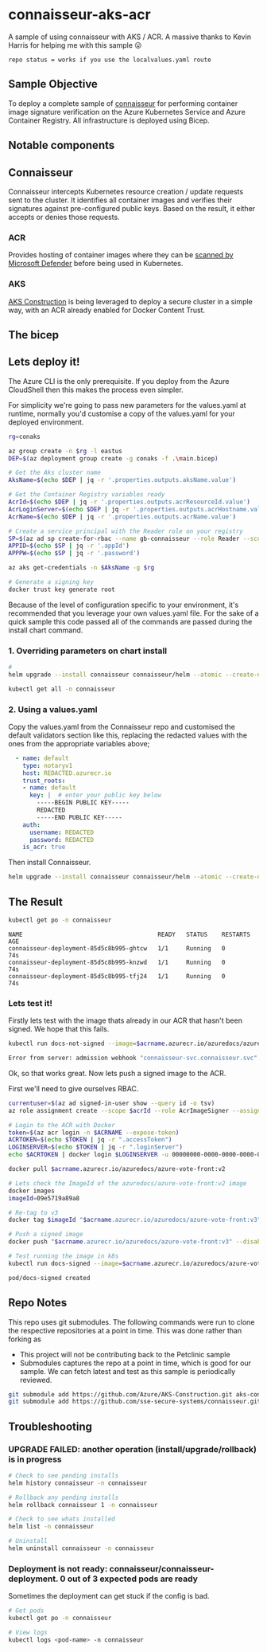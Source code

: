 # connaisseur-aks-acr

A sample of using connaisseur with AKS / ACR. A massive thanks to Kevin Harris for helping me with this sample 😛

`repo status = works if you use the localvalues.yaml route`

## Sample Objective

To deploy a complete sample of [connaisseur](https://github.com/sse-secure-systems/connaisseur) for performing container image signature verification on the Azure Kubernetes Service and Azure Container Registry. All infrastructure is deployed using Bicep. 

## Notable components

## Connaisseur

Connaisseur intercepts Kubernetes resource creation / update requests sent to the cluster. It identifies all container images and verifies their signatures against pre-configured public keys. Based on the result, it either accepts or denies those requests.
 
### ACR

Provides hosting of container images where they can be [scanned by Microsoft Defender](https://docs.microsoft.com/azure/defender-for-cloud/defender-for-containers-introduction?tabs=defender-for-container-arch-aks#scanning-images-in-acr-registries) before being used in Kubernetes.

### AKS

[AKS Construction](https://github.com/Azure/Aks-Construction) is being leveraged to deploy a secure cluster in a simple way, with an ACR already enabled for Docker Content Trust.

## The bicep


## Lets deploy it!

The Azure CLI is the only prerequisite. If you deploy from the Azure CloudShell then this makes the process even simpler.

For simplicity we're going to pass new parameters for the values.yaml at runtime, normally you'd customise a copy of the values.yaml for your deployed environment.

```bash
rg=conaks

az group create -n $rg -l eastus
DEP=$(az deployment group create -g conaks -f .\main.bicep)

# Get the Aks cluster name
AksName=$(echo $DEP | jq -r '.properties.outputs.aksName.value')

# Get the Container Registry variables ready
AcrId=$(echo $DEP | jq -r '.properties.outputs.acrResourceId.value')
AcrLoginServer=$(echo $DEP | jq -r '.properties.outputs.acrHostname.value')
AcrName=$(echo $DEP | jq -r '.properties.outputs.acrName.value')

# Create a service principal with the Reader role on your registry
SP=$(az ad sp create-for-rbac --name gb-connaisseur --role Reader --scopes $AcrId)
APPID=$(echo $SP | jq -r '.appId')
APPPW=$(echo $SP | jq -r '.password')

az aks get-credentials -n $AksName -g $rg

# Generate a signing key 
docker trust key generate root
```

Because of the level of configuration specific to your environment, it's recommended that you leverage your own values.yaml file.
For the sake of a quick sample this code passed all of the commands are passed during the install chart command.

### 1. Overriding parameters on chart install

```bash
#
helm upgrade --install connaisseur connaisseur/helm --atomic --create-namespace --namespace connaisseur --set validators[2].auth.username=$APPID,validators[2].auth.password=$APPPW,validators[2].is_acr=True;

kubectl get all -n connaisseur
```

### 2. Using a values.yaml

Copy the values.yaml from the Connaisseur repo and customised the default validators section like this, replacing the redacted values with the ones from the appropriate variables above;

```yml
  - name: default
    type: notaryv1
    host: REDACTED.azurecr.io
    trust_roots:
    - name: default
      key: |  # enter your public key below
        -----BEGIN PUBLIC KEY-----
        REDACTED
        -----END PUBLIC KEY-----
    auth:
      username: REDACTED
      password: REDACTED
    is_acr: true
```

Then install Connaisseur.

```bash
helm upgrade --install connaisseur connaisseur/helm --atomic --create-namespace --namespace connaisseur -f localvalues.yaml --debug;
```

## The Result

```bash
kubectl get po -n connaisseur
```

```text
NAME                                      READY   STATUS    RESTARTS   AGE
connaisseur-deployment-85d5c8b995-ghtcw   1/1     Running   0          74s
connaisseur-deployment-85d5c8b995-knzwd   1/1     Running   0          74s
connaisseur-deployment-85d5c8b995-tfj24   1/1     Running   0          74s
```

### Lets test it!

Firstly lets test with the image thats already in our ACR that hasn't been signed. We hope that this fails.

```bash
kubectl run docs-not-signed --image=$acrname.azurecr.io/azuredocs/azure-vote-front:v2

Error from server: admission webhook "connaisseur-svc.connaisseur.svc" denied the request: Unable to get timestamp trust data from default.
```

Ok, so that works great. Now lets push a signed image to the ACR.

First we'll need to give ourselves RBAC.

```bash
currentuser=$(az ad signed-in-user show --query id -o tsv)
az role assignment create --scope $acrId --role AcrImageSigner --assignee $currentuser
```

```bash
# Login to the ACR with Docker
token=$(az acr login -n $ACRNAME --expose-token)
ACRTOKEN=$(echo $TOKEN | jq -r ".accessToken")
LOGINSERVER=$(echo $TOKEN | jq -r ".loginServer")
echo $ACRTOKEN | docker login $LOGINSERVER -u 00000000-0000-0000-0000-000000000000 --password-stdin

docker pull $acrname.azurecr.io/azuredocs/azure-vote-front:v2

# Lets check the ImageId of the azuredocs/azure-vote-front:v2 image
docker images
imageId=09e5719a89a8

# Re-tag to v3
docker tag $imageId "$acrname.azurecr.io/azuredocs/azure-vote-front:v3"

# Push a signed image
docker push "$acrname.azurecr.io/azuredocs/azure-vote-front:v3" --disable-content-trust=false

# Test running the image in k8s
kubectl run docs-signed --image=$acrname.azurecr.io/azuredocs/azure-vote-front:v3

pod/docs-signed created
```


## Repo Notes

This repo uses git submodules. The following commands were run to clone the respective repositories at a point in time.
This was done rather than forking as
- This project will not be contributing back to the Petclinic sample
- Submodules captures the repo at a point in time, which is good for our sample. We can fetch latest and test as this sample is periodically reviewed.

```bash
git submodule add https://github.com/Azure/AKS-Construction.git aks-construction
git submodule add https://github.com/sse-secure-systems/connaisseur.git connaisseur
```

## Troubleshooting

### UPGRADE FAILED: another operation (install/upgrade/rollback) is in progress

```bash
# Check to see pending installs
helm history connaisseur -n connaisseur

# Rollback any pending installs
helm rollback connaisseur 1 -n connaisseur

# Check to see whats installed
helm list -n connaisseur

# Uninstall
helm uninstall connaisseur -n connaisseur
```

### Deployment is not ready: connaisseur/connaisseur-deployment. 0 out of 3 expected pods are ready

Sometimes the deployment can get stuck if the config is bad.

```bash
# Get pods
kubectl get po -n connaisseur

# View logs
kubectl logs <pod-name> -n connaisseur
```